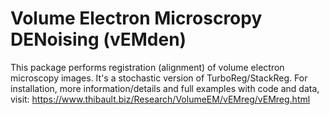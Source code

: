 # Volume Electron Microscropy DENoising (vEMden)

This package performs registration (alignment) of volume electron microscopy images. 
It's a stochastic version of TurboReg/StackReg.
For installation, more information/details and full examples with code and data, visit:
https://www.thibault.biz/Research/VolumeEM/vEMreg/vEMreg.html
